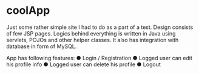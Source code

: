# coolApp
Just some rather simple site I had to do as a part of a test. Design consists of few JSP pages. Logics behind everything is written in Java using servlets, POJOs and other helper classes. It also has integration with database in form of MySQL.

App has following features:
●	Login / Registration
●	Logged user can edit his profile info
●	Logged user can delete his profile
●	Logout
